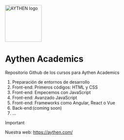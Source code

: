 <img width="120" class="center" alt="AYTHEN logo" src="https://media.licdn.com/dms/image/D4E03AQFDz_GiBo82GQ/profile-displayphoto-shrink_400_400/0/1681741872323?e=1707350400&v=beta&t=Jz746-KCmbCE0CbGGKvraBOLLEcoalsvdWAtFYGnAR8">

# Aythen Academics
Repositorio Github de los cursos para Aythen Academics

1. Preparación de entornos de desarrollo
2. Front-end: Primeros códigos: HTML y CSS
3. Front-end: Empecemos con JavaScript
4. Front-end: Avanzado JavaScript
5. Front-end: Frameworks como Angular, React o Vue
6. Back-end:(coming soon)
7. ...

>[!IMPORTANT]
> Nuestra web: https://aythen.com/

